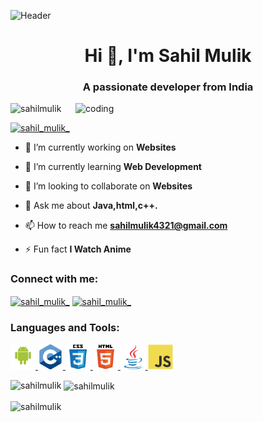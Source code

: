 ![Header](https://blogger.googleusercontent.com/img/b/R29vZ2xl/AVvXsEgm2_tvRiuZrhQu2bxLlDK89QVKHAiMNzDLtJVQ0eJPLXMcUIOOyoAujfXoj2fMizBm014CbhiKfGlaZWb4t08v1qSrhAeD8IwMdr4EoXldsvJfUhK5elAWT2vGzJ4v2SSyNWu6A5feWtsGSNeE5XZsTBOFR_ueJtxd9pgOuvXYeWp-6F0C7pGQST7oBQ8/s1600/github-header-image.png)
<h1 align="center">Hi 👋, I'm Sahil Mulik</h1>
<h3 align="center">A passionate developer from India</h3>
<img align="right" alt="coding" width="400" src="https://cdn.dribbble.com/users/1162077/screenshots/3848914/programmer.gif" 
<p align="left"> <img src="https://komarev.com/ghpvc/?username=sahilmulik&label=Profile%20views&color=0e75b6&style=flat" alt="sahilmulik" /> </p>

<p align="left"> <a href="https://twitter.com/sahil_mulik_" target="blank"><img src="https://img.shields.io/twitter/follow/sahil_mulik_?logo=twitter&style=for-the-badge" alt="sahil_mulik_" /></a> </p>

- 🔭 I’m currently working on **Websites**

- 🌱 I’m currently learning **Web Development**

- 👯 I’m looking to collaborate on **Websites**

- 💬 Ask me about **Java,html,c++.**

- 📫 How to reach me **sahilmulik4321@gmail.com**

- ⚡ Fun fact **I Watch Anime**

<h3 align="left">Connect with me:</h3>
<p align="left">
<a href="https://twitter.com/sahil_mulik_" target="blank"><img align="center" src="https://raw.githubusercontent.com/rahuldkjain/github-profile-readme-generator/master/src/images/icons/Social/twitter.svg" alt="sahil_mulik_" height="30" width="40" /></a>
<a href="https://instagram.com/sahil_mulik_" target="blank"><img align="center" src="https://raw.githubusercontent.com/rahuldkjain/github-profile-readme-generator/master/src/images/icons/Social/instagram.svg" alt="sahil_mulik_" height="30" width="40" /></a>
</p>

<h3 align="left">Languages and Tools:</h3>
<p align="left"> <a href="https://developer.android.com" target="_blank" rel="noreferrer"> <img src="https://raw.githubusercontent.com/devicons/devicon/master/icons/android/android-original-wordmark.svg" alt="android" width="40" height="40"/> </a> <a href="https://www.w3schools.com/cpp/" target="_blank" rel="noreferrer"> <img src="https://raw.githubusercontent.com/devicons/devicon/master/icons/cplusplus/cplusplus-original.svg" alt="cplusplus" width="40" height="40"/> </a> <a href="https://www.w3schools.com/css/" target="_blank" rel="noreferrer"> <img src="https://raw.githubusercontent.com/devicons/devicon/master/icons/css3/css3-original-wordmark.svg" alt="css3" width="40" height="40"/> </a> <a href="https://www.w3.org/html/" target="_blank" rel="noreferrer"> <img src="https://raw.githubusercontent.com/devicons/devicon/master/icons/html5/html5-original-wordmark.svg" alt="html5" width="40" height="40"/> </a> <a href="https://www.java.com" target="_blank" rel="noreferrer"> <img src="https://raw.githubusercontent.com/devicons/devicon/master/icons/java/java-original.svg" alt="java" width="40" height="40"/> </a> <a href="https://developer.mozilla.org/en-US/docs/Web/JavaScript" target="_blank" rel="noreferrer"> <img src="https://raw.githubusercontent.com/devicons/devicon/master/icons/javascript/javascript-original.svg" alt="javascript" width="40" height="40"/> </a> </p>

<p><img align="left" src="https://github-readme-stats.vercel.app/api/top-langs?username=sahilmulik&show_icons=true&locale=en&layout=compact" alt="sahilmulik" /></p>

<p>&nbsp;<img align="center" src="https://github-readme-stats.vercel.app/api?username=sahilmulik&show_icons=true&locale=en" alt="sahilmulik" /></p>

<p><img align="center" src="https://github-readme-streak-stats.herokuapp.com/?user=sahilmulik&" alt="sahilmulik" /></p>
